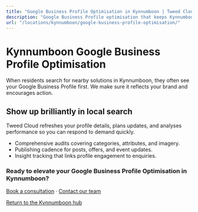 ```yaml
---
title: "Google Business Profile Optimisation in Kynnumboon | Tweed Cloud"
description: "Google Business Profile optimisation that keeps Kynnumboon listings accurate and engaging."
url: "/locations/kynnumboon/google-business-profile-optimisation/"
---
```


# Kynnumboon Google Business Profile Optimisation

When residents search for nearby solutions in Kynnumboon, they often see your Google Business Profile first. We make sure it reflects your brand and encourages action.

## Show up brilliantly in local search

Tweed Cloud refreshes your profile details, plans updates, and analyses performance so you can respond to demand quickly.

- Comprehensive audits covering categories, attributes, and imagery.
- Publishing cadence for posts, offers, and event updates.
- Insight tracking that links profile engagement to enquiries.

### Ready to elevate your Google Business Profile Optimisation in Kynnumboon?

[Book a consultation](/consultation/) · [Contact our team](/contact/)

[Return to the Kynnumboon hub](/locations/kynnumboon/)
